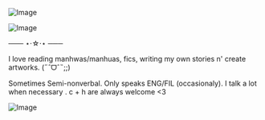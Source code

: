 ![Image](https://github.com/user-attachments/assets/a8b0e526-0935-46ec-908c-dced8c632ccf)


![Image](https://github.com/user-attachments/assets/504e4b51-078e-439c-b115-5dcabf8fd1d5)

 ─── ⋆⋅☆⋅⋆ ───

I love reading manhwas/manhuas, fics, writing my own stories n' create artworks. (˶ˆᗜˆ˵;;)

Sometimes Semi-nonverbal. Only speaks ENG/FIL (occasionaly). I talk a lot when necessary . c + h are always welcome <3




![Image](https://github.com/user-attachments/assets/a6eff3a7-2ce9-4afc-b402-88eee659232f)
